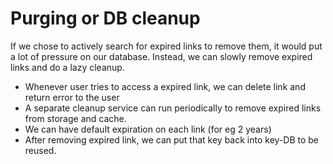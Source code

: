 # Purging or DB cleanup
If we chose to actively search for expired links to remove them, it would put a lot of pressure on our database. Instead, we can slowly remove expired links and do a lazy cleanup. 
- Whenever user tries to access a expired link, we can delete link and return error to the user
- A separate cleanup service can run periodically to remove expired links from storage and cache. 
- We can have default expiration on each link (for eg 2 years)
- After removing expired link, we can put that key back into key-DB to be reused.
